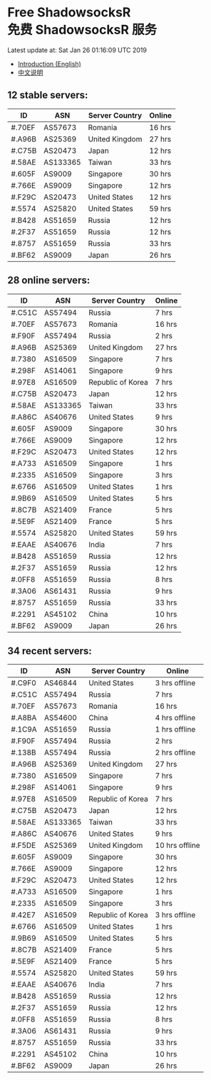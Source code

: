 # Free ShadowsocksR<br>免费 ShadowsocksR 服务

Latest update at: Sat Jan 26 01:16:09 UTC 2019

- [Introduction (English)](https://vision-network.readthedocs.io/en/latest/autossr/autossr.html)
- [中文说明](https://vision-network.readthedocs.io/zh_CN/latest/autossr/autossr.html)


## 12 stable servers:

| ID | ASN | Server Country | Online |
| ------ | ------ | ------ | ------ |
| #.70EF | AS57673 | Romania | 16 hrs |
| #.A96B | AS25369 | United Kingdom | 27 hrs |
| #.C75B | AS20473 | Japan | 12 hrs |
| #.58AE | AS133365 | Taiwan | 33 hrs |
| #.605F | AS9009 | Singapore | 30 hrs |
| #.766E | AS9009 | Singapore | 12 hrs |
| #.F29C | AS20473 | United States | 12 hrs |
| #.5574 | AS25820 | United States | 59 hrs |
| #.B428 | AS51659 | Russia | 12 hrs |
| #.2F37 | AS51659 | Russia | 12 hrs |
| #.8757 | AS51659 | Russia | 33 hrs |
| #.BF62 | AS9009 | Japan | 26 hrs |

## 28 online servers:

| ID | ASN | Server Country | Online |
| ------ | ------ | ------ | ------ |
| #.C51C | AS57494 | Russia | 7 hrs |
| #.70EF | AS57673 | Romania | 16 hrs |
| #.F90F | AS57494 | Russia | 2 hrs |
| #.A96B | AS25369 | United Kingdom | 27 hrs |
| #.7380 | AS16509 | Singapore | 7 hrs |
| #.298F | AS14061 | Singapore | 9 hrs |
| #.97E8 | AS16509 | Republic of Korea | 7 hrs |
| #.C75B | AS20473 | Japan | 12 hrs |
| #.58AE | AS133365 | Taiwan | 33 hrs |
| #.A86C | AS40676 | United States | 9 hrs |
| #.605F | AS9009 | Singapore | 30 hrs |
| #.766E | AS9009 | Singapore | 12 hrs |
| #.F29C | AS20473 | United States | 12 hrs |
| #.A733 | AS16509 | Singapore | 1 hrs |
| #.2335 | AS16509 | Singapore | 3 hrs |
| #.6766 | AS16509 | United States | 1 hrs |
| #.9B69 | AS16509 | United States | 5 hrs |
| #.8C7B | AS21409 | France | 5 hrs |
| #.5E9F | AS21409 | France | 5 hrs |
| #.5574 | AS25820 | United States | 59 hrs |
| #.EAAE | AS40676 | India | 7 hrs |
| #.B428 | AS51659 | Russia | 12 hrs |
| #.2F37 | AS51659 | Russia | 12 hrs |
| #.0FF8 | AS51659 | Russia | 8 hrs |
| #.3A06 | AS61431 | Russia | 9 hrs |
| #.8757 | AS51659 | Russia | 33 hrs |
| #.2291 | AS45102 | China | 10 hrs |
| #.BF62 | AS9009 | Japan | 26 hrs |

## 34 recent servers:

| ID | ASN | Server Country | Online |
| ------ | ------ | ------ | ------ |
| #.C9F0 | AS46844 | United States | 3 hrs offline |
| #.C51C | AS57494 | Russia | 7 hrs |
| #.70EF | AS57673 | Romania | 16 hrs |
| #.A8BA | AS54600 | China | 4 hrs offline |
| #.1C9A | AS51659 | Russia | 1 hrs offline |
| #.F90F | AS57494 | Russia | 2 hrs |
| #.138B | AS57494 | Russia | 2 hrs offline |
| #.A96B | AS25369 | United Kingdom | 27 hrs |
| #.7380 | AS16509 | Singapore | 7 hrs |
| #.298F | AS14061 | Singapore | 9 hrs |
| #.97E8 | AS16509 | Republic of Korea | 7 hrs |
| #.C75B | AS20473 | Japan | 12 hrs |
| #.58AE | AS133365 | Taiwan | 33 hrs |
| #.A86C | AS40676 | United States | 9 hrs |
| #.F5DE | AS25369 | United Kingdom | 10 hrs offline |
| #.605F | AS9009 | Singapore | 30 hrs |
| #.766E | AS9009 | Singapore | 12 hrs |
| #.F29C | AS20473 | United States | 12 hrs |
| #.A733 | AS16509 | Singapore | 1 hrs |
| #.2335 | AS16509 | Singapore | 3 hrs |
| #.42E7 | AS16509 | Republic of Korea | 3 hrs offline |
| #.6766 | AS16509 | United States | 1 hrs |
| #.9B69 | AS16509 | United States | 5 hrs |
| #.8C7B | AS21409 | France | 5 hrs |
| #.5E9F | AS21409 | France | 5 hrs |
| #.5574 | AS25820 | United States | 59 hrs |
| #.EAAE | AS40676 | India | 7 hrs |
| #.B428 | AS51659 | Russia | 12 hrs |
| #.2F37 | AS51659 | Russia | 12 hrs |
| #.0FF8 | AS51659 | Russia | 8 hrs |
| #.3A06 | AS61431 | Russia | 9 hrs |
| #.8757 | AS51659 | Russia | 33 hrs |
| #.2291 | AS45102 | China | 10 hrs |
| #.BF62 | AS9009 | Japan | 26 hrs |


